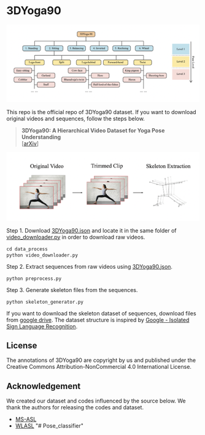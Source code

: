 # 3DYoga90
![](figures/pose_hierarchy.png)

This repo is the official repo of 3DYoga90 dataset. If you want to download original videos and sequences, follow the steps below. 

> **3DYoga90: A Hierarchical Video Dataset for Yoga Pose Understanding** <br>
> 	[[arXiv](https://arxiv.org/abs/2310.10131)]  <br>

![](figures/process_flow.png)

Step 1. Download [3DYoga90.json](https://github.com/seonokkim/3DYoga90/blob/main/data/3DYoga90.json) and locate it in the same folder of [video_downloader.py](https://github.com/seonokkim/3DYoga90/blob/main/data_process/video_downloader.py) in order to download raw videos.

```
cd data_process
python video_downloader.py
```

Step 2. Extract sequences from raw videos using [3DYoga90.json](https://github.com/seonokkim/3DYoga90/blob/main/data/3DYoga90.json).

```
python preprocess.py
```

Step 3. Generate skeleton files from the sequences.

```
python skeleton_generator.py
```

 If you want to download the skeleton dataset of sequences, download files from [google drive](https://drive.google.com/drive/folders/11SOWVJ5CF5pbkftMqogVP5Pkyg88hbau?usp=sharing). The dataset structure is inspired by [Google - Isolated Sign Language Recognition](https://www.kaggle.com/competitions/asl-signs/data?select=train_landmark_files).



## License
The annotations of 3DYoga90 are copyright by us and published under the Creative Commons Attribution-NonCommercial 4.0 International License.



## Acknowledgement
We created our dataset and codes influenced by the source below. We thank the authors for releasing the codes and dataset.
- [MS-ASL](https://www.microsoft.com/en-us/research/project/ms-asl/)
- [WLASL](https://github.com/dxli94/WLASL)
"# Pose_classifier" 

